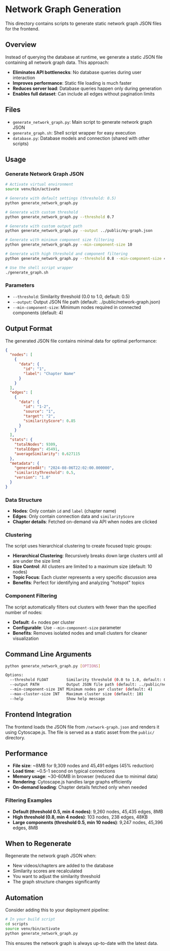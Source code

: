 # Network Graph Generation

This directory contains scripts to generate static network graph JSON files for the frontend.

## Overview

Instead of querying the database at runtime, we generate a static JSON file containing all network graph data. This approach:

- **Eliminates API bottlenecks**: No database queries during user interaction
- **Improves performance**: Static file loading is much faster
- **Reduces server load**: Database queries happen only during generation
- **Enables full dataset**: Can include all edges without pagination limits

## Files

- `generate_network_graph.py`: Main script to generate network graph JSON
- `generate_graph.sh`: Shell script wrapper for easy execution
- `database.py`: Database models and connection (shared with other scripts)

## Usage

### Generate Network Graph JSON

```bash
# Activate virtual environment
source venv/bin/activate

# Generate with default settings (threshold: 0.5)
python generate_network_graph.py

# Generate with custom threshold
python generate_network_graph.py --threshold 0.7

# Generate with custom output path
python generate_network_graph.py --output ../public/my-graph.json

# Generate with minimum component size filtering
python generate_network_graph.py --min-component-size 10

# Generate with high threshold and component filtering
python generate_network_graph.py --threshold 0.8 --min-component-size 4

# Use the shell script wrapper
./generate_graph.sh
```

### Parameters

- `--threshold`: Similarity threshold (0.0 to 1.0, default: 0.5)
- `--output`: Output JSON file path (default: ../public/network-graph.json)
- `--min-component-size`: Minimum nodes required in connected components (default: 4)

## Output Format

The generated JSON file contains minimal data for optimal performance:

```json
{
  "nodes": [
    {
      "data": {
        "id": "1",
        "label": "Chapter Name"
      }
    }
  ],
  "edges": [
    {
      "data": {
        "id": "1-2",
        "source": "1",
        "target": "2",
        "similarityScore": 0.85
      }
    }
  ],
  "stats": {
    "totalNodes": 9309,
    "totalEdges": 45491,
    "averageSimilarity": 0.627115
  },
  "metadata": {
    "generatedAt": "2024-08-06T22:02:00.000000",
    "similarityThreshold": 0.5,
    "version": "1.0"
  }
}
```

### Data Structure

- **Nodes**: Only contain `id` and `label` (chapter name)
- **Edges**: Only contain connection data and `similarityScore`
- **Chapter details**: Fetched on-demand via API when nodes are clicked

### Clustering

The script uses hierarchical clustering to create focused topic groups:

- **Hierarchical Clustering**: Recursively breaks down large clusters until all are under the size limit
- **Size Control**: All clusters are limited to a maximum size (default: 10 nodes)
- **Topic Focus**: Each cluster represents a very specific discussion area
- **Benefits**: Perfect for identifying and analyzing "hotspot" topics

### Component Filtering

The script automatically filters out clusters with fewer than the specified number of nodes:

- **Default**: 4+ nodes per cluster
- **Configurable**: Use `--min-component-size` parameter
- **Benefits**: Removes isolated nodes and small clusters for cleaner visualization

## Command Line Arguments

```bash
python generate_network_graph.py [OPTIONS]

Options:
  --threshold FLOAT        Similarity threshold (0.0 to 1.0, default: 0.5)
  --output PATH            Output JSON file path (default: ../public/network-graph.json)
  --min-component-size INT Minimum nodes per cluster (default: 4)
  --max-cluster-size INT   Maximum cluster size (default: 10)
  --help                   Show help message
```

## Frontend Integration

The frontend loads the JSON file from `/network-graph.json` and renders it using Cytoscape.js. The file is served as a static asset from the `public/` directory.

## Performance

- **File size**: ~8MB for 9,309 nodes and 45,491 edges (45% reduction)
- **Load time**: ~0.5-1 second on typical connections
- **Memory usage**: ~30-60MB in browser (reduced due to minimal data)
- **Rendering**: Cytoscape.js handles large graphs efficiently
- **On-demand loading**: Chapter details fetched only when needed

### Filtering Examples

- **Default (threshold 0.5, min 4 nodes)**: 9,260 nodes, 45,435 edges, 8MB
- **High threshold (0.8, min 4 nodes)**: 103 nodes, 238 edges, 48KB
- **Large components (threshold 0.5, min 10 nodes)**: 9,247 nodes, 45,396 edges, 8MB

## When to Regenerate

Regenerate the network graph JSON when:

- New videos/chapters are added to the database
- Similarity scores are recalculated
- You want to adjust the similarity threshold
- The graph structure changes significantly

## Automation

Consider adding this to your deployment pipeline:

```bash
# In your build script
cd scripts
source venv/bin/activate
python generate_network_graph.py
```

This ensures the network graph is always up-to-date with the latest data.
